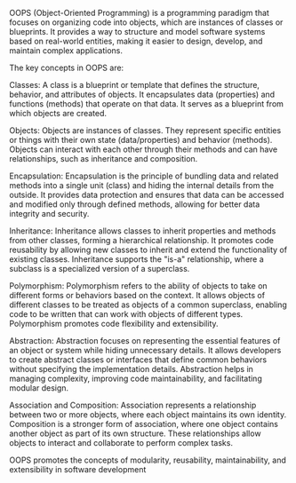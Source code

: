 OOPS (Object-Oriented Programming) is a programming paradigm that focuses on organizing code into objects, which are instances of classes or blueprints. It provides a way to structure and model software systems based on real-world entities, making it easier to design, develop, and maintain complex applications.

The key concepts in OOPS are:

Classes: A class is a blueprint or template that defines the structure, behavior, and attributes of objects. It encapsulates data (properties) and functions (methods) that operate on that data. It serves as a blueprint from which objects are created.

Objects: Objects are instances of classes. They represent specific entities or things with their own state (data/properties) and behavior (methods). Objects can interact with each other through their methods and can have relationships, such as inheritance and composition.

Encapsulation: Encapsulation is the principle of bundling data and related methods into a single unit (class) and hiding the internal details from the outside. It provides data protection and ensures that data can be accessed and modified only through defined methods, allowing for better data integrity and security.

Inheritance: Inheritance allows classes to inherit properties and methods from other classes, forming a hierarchical relationship. It promotes code reusability by allowing new classes to inherit and extend the functionality of existing classes. Inheritance supports the "is-a" relationship, where a subclass is a specialized version of a superclass.

Polymorphism: Polymorphism refers to the ability of objects to take on different forms or behaviors based on the context. It allows objects of different classes to be treated as objects of a common superclass, enabling code to be written that can work with objects of different types. Polymorphism promotes code flexibility and extensibility.

Abstraction: Abstraction focuses on representing the essential features of an object or system while hiding unnecessary details. It allows developers to create abstract classes or interfaces that define common behaviors without specifying the implementation details. Abstraction helps in managing complexity, improving code maintainability, and facilitating modular design.

Association and Composition: Association represents a relationship between two or more objects, where each object maintains its own identity. Composition is a stronger form of association, where one object contains another object as part of its own structure. These relationships allow objects to interact and collaborate to perform complex tasks.

OOPS promotes the concepts of modularity, reusability, maintainability, and extensibility in software development